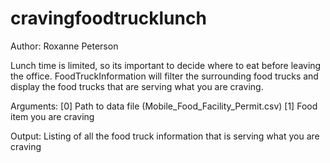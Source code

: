 # cravingfoodtrucklunch
Author: Roxanne Peterson

Lunch time is limited, so its important to decide where to eat before leaving the office. 
FoodTruckInformation will filter the surrounding food trucks and display the food trucks that are serving what you are craving.

Arguments:
[0] Path to data file (Mobile_Food_Facility_Permit.csv)
[1] Food item you are craving


Output:
Listing of all the food truck information that is serving what you are craving
